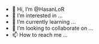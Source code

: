 - 👋 Hi, I’m @HasanLoR
- 👀 I’m interested in ...
- 🌱 I’m currently learning ...
- 💞️ I’m looking to collaborate on ...
- 📫 How to reach me ...

<!---
HasanLoR/HasanLoR is a ✨ special ✨ repository because its `README.md` (this file) appears on your GitHub profile.
You can click the Preview link to take a look at your changes.
--->

